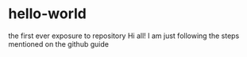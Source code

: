 # hello-world
the first ever exposure to repository
Hi all!
I am just following the steps mentioned on the github guide
